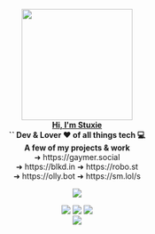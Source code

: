 <p align="center">
  <img src="https://cdn.stuxiedev.net/media/2021/01/18155601/StuxieDev-Brand.png" width="200px">
  <br>
  <a href="https://stux.ie"><b>Hi, I'm Stuxie</b></a>
  <br>
  <b>`</>` Dev & Lover ❤️ of all things tech 💻</b>
  <br>
  <b>A few of my projects & work</b>
  <br>
  ➜ https://gaymer.social
  <br>
  ➜ https://blkd.in  ➜ https://robo.st
  <br>
  ➜ https://olly.bot ➜ https://sm.lol/s
</p>

<p align="center">
  <img src="https://discord.c99.nl/widget/theme-2/454714967954817024.png">
</p>

<p align="center">
  <img src="https://img.shields.io/discord/697417763613966387?label=StuxieDev%27s%20Hideout&logo=discord&logoColor=%23ffffff">
  <img src="https://hits.seeyoufarm.com/api/count/incr/badge.svg?url=https%3A%2F%2Fgithub.com%2FStuxieDev%2FStuxieDev">
  <img src="https://img.shields.io/discord/908757719194927144?label=BlockedIn%20Network&logo=discord&logoColor=%23ffffff">
  <br>
  <img src="https://github.stats.stuxapis.net/api?username=StuxieDev&show_icons=true&theme=radical">
</p>
